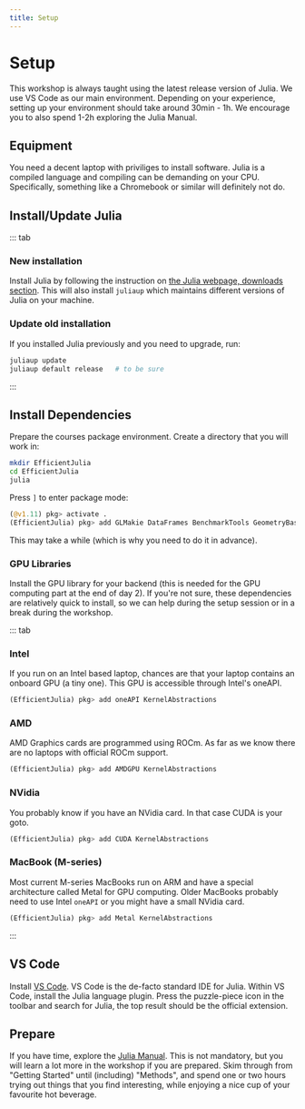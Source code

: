 ```yaml
---
title: Setup
---
```


# Setup

This workshop is always taught using the latest release version of Julia. We use VS Code as our main environment. Depending on your experience, setting up your environment should take around 30min - 1h. We encourage you to also spend 1-2h exploring the Julia Manual.

## Equipment

You need a decent laptop with priviliges to install software. Julia is a compiled language and compiling can be demanding on your CPU. Specifically, something like a Chromebook or similar will definitely not do.

## Install/Update Julia

::: tab

### New installation
Install Julia by following the instruction on [the Julia webpage, downloads section](https://julialang.org/downloads/). This will also install `juliaup` which maintains different versions of Julia on your machine.

### Update old installation
If you installed Julia previously and you need to upgrade, run:

```bash
juliaup update
juliaup default release   # to be sure
```
:::

## Install Dependencies

Prepare the courses package environment. Create a directory that you will work in:

```bash
mkdir EfficientJulia
cd EfficientJulia
julia
```

Press `]` to enter package mode:

```julia
(@v1.11) pkg> activate .
(EfficientJulia) pkg> add GLMakie DataFrames BenchmarkTools GeometryBasics IterTools Revise Unitful
```

This may take a while (which is why you need to do it in advance).

### GPU Libraries

Install the GPU library for your backend (this is needed for the GPU computing part at the end of day 2). If you're not sure, these dependencies are relatively quick to install, so we can help during the setup session or in a break during the workshop.

::: tab
### Intel
If you run on an Intel based laptop, chances are that your laptop contains an onboard GPU (a tiny one). This GPU is accessible through Intel's oneAPI.

```julia
(EfficientJulia) pkg> add oneAPI KernelAbstractions
```

### AMD
AMD Graphics cards are programmed using ROCm. As far as we know there are no laptops with official ROCm support.

```julia
(EfficientJulia) pkg> add AMDGPU KernelAbstractions
```

### NVidia
You probably know if you have an NVidia card. In that case CUDA is your goto.

```julia
(EfficientJulia) pkg> add CUDA KernelAbstractions
```

### MacBook (M-series)
Most current M-series MacBooks run on ARM and have a special architecture called Metal for GPU computing. Older MacBooks probably need to use Intel `oneAPI` or you might have a small NVidia card.

```julia
(EfficientJulia) pkg> add Metal KernelAbstractions
```
:::

## VS Code

Install [VS Code](https://code.visualstudio.com/). VS Code is the de-facto standard IDE for Julia. Within VS Code, install the Julia language plugin. Press the puzzle-piece icon in the toolbar and search for Julia, the top result should be the official extension.

## Prepare

If you have time, explore the [Julia Manual](https://docs.julialang.org/en/v1/). This is not mandatory, but you will learn a lot more in the workshop if you are prepared. Skim through from "Getting Started" until (including) "Methods", and spend one or two hours trying out things that you find interesting, while enjoying a nice cup of your favourite hot beverage.
